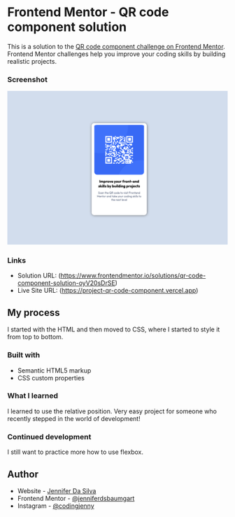 # Frontend Mentor - QR code component solution

This is a solution to the [QR code component challenge on Frontend Mentor](https://www.frontendmentor.io/challenges/qr-code-component-iux_sIO_H). Frontend Mentor challenges help you improve your coding skills by building realistic projects. 


### Screenshot

![](./images/Screenshot%202023-03-21%20at%2008.21.20.png)


### Links

- Solution URL: (https://www.frontendmentor.io/solutions/qr-code-component-solution-oyV20sDrSE)
- Live Site URL: (https://project-qr-code-component.vercel.app)

## My process

I started with the HTML and then moved to CSS, where I started to style it from top to bottom.

### Built with

- Semantic HTML5 markup
- CSS custom properties


### What I learned

I learned to use the relative position. Very easy project for someone who recently stepped in the world of development! 


### Continued development

I still want to practice more how to use flexbox.


## Author

- Website - [Jennifer Da Silva](https://jenniferdasilva.vercel.app)
- Frontend Mentor - [@jenniferdsbaumgart](https://www.frontendmentor.io/profile/jenniferdsbaumgart)
- Instagram - [@codingjenny](https://www.instagram.com/codingjenny)


